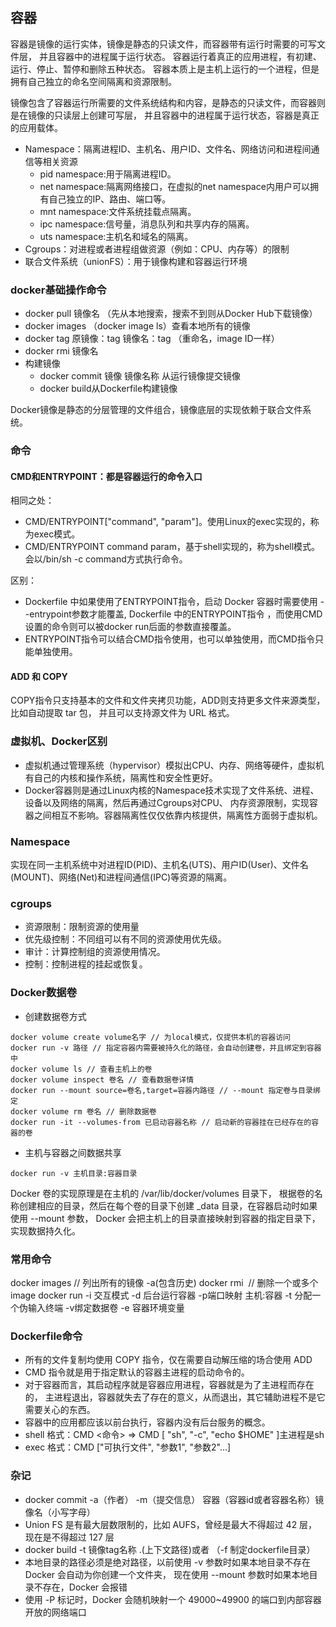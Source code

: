 ## 容器

容器是镜像的运行实体，镜像是静态的只读文件，而容器带有运行时需要的可写文件层，
并且容器中的进程属于运行状态。 容器运行着真正的应用进程，有初建、运行、停止、暂停和删除五种状态。
容器本质上是主机上运行的一个进程，但是拥有自己独立的命名空间隔离和资源限制。

镜像包含了容器运行所需要的文件系统结构和内容，是静态的只读文件，而容器则是在镜像的只读层上创建可写层，
并且容器中的进程属于运行状态，容器是真正的应用载体。

* Namespace：隔离进程ID、主机名、用户ID、文件名、网络访问和进程间通信等相关资源
    - pid namespace:用于隔离进程ID。
    - net namespace:隔离网络接口，在虚拟的net namespace内用户可以拥有自己独立的IP、路由、端口等。
    - mnt namespace:文件系统挂载点隔离。
    - ipc namespace:信号量，消息队列和共享内存的隔离。
    - uts namespace:主机名和域名的隔离。
* Cgroups：对进程或者进程组做资源（例如：CPU、内存等）的限制
* 联合文件系统（unionFS）：用于镜像构建和容器运行环境

### docker基础操作命令

* docker pull 镜像名 （先从本地搜索，搜索不到则从Docker Hub下载镜像）
* docker images （docker image ls）查看本地所有的镜像
* docker tag 原镜像：tag 镜像名：tag （重命名，image ID一样）
* docker rmi 镜像名
* 构建镜像
    - docker commit 镜像 镜像名称 从运行镜像提交镜像
    - docker build从Dockerfile构建镜像

Docker镜像是静态的分层管理的文件组合，镜像底层的实现依赖于联合文件系统。

### 命令

#### CMD和ENTRYPOINT：都是容器运行的命令入口

相同之处：

- CMD/ENTRYPOINT["command", "param"]。使用Linux的exec实现的，称为exec模式。
- CMD/ENTRYPOINT command param，基于shell实现的，称为shell模式。会以/bin/sh -c command方式执行命令。

区别：

- Dockerfile 中如果使用了ENTRYPOINT指令，启动 Docker 容器时需要使用 --entrypoint参数才能覆盖,
  Dockerfile 中的ENTRYPOINT指令 ，而使用CMD设置的命令则可以被docker run后面的参数直接覆盖。
- ENTRYPOINT指令可以结合CMD指令使用，也可以单独使用，而CMD指令只能单独使用。

#### ADD 和 COPY

COPY指令只支持基本的文件和文件夹拷贝功能，ADD则支持更多文件来源类型，比如自动提取 tar 包，
并且可以支持源文件为 URL 格式。

### 虚拟机、Docker区别

- 虚拟机通过管理系统（hypervisor）模拟出CPU、内存、网络等硬件，虚拟机有自己的内核和操作系统，隔离性和安全性更好。
- Docker容器则是通过Linux内核的Namespace技术实现了文件系统、进程、设备以及网络的隔离，然后再通过Cgroups对CPU、
  内存资源限制，实现容器之间相互不影响。容器隔离性仅仅依靠内核提供，隔离性方面弱于虚拟机。

### Namespace

实现在同一主机系统中对进程ID(PID)、主机名(UTS)、用户ID(User)、文件名(MOUNT)、网络(Net)和进程间通信(IPC)等资源的隔离。

### cgroups

- 资源限制：限制资源的使用量
- 优先级控制：不同组可以有不同的资源使用优先级。
- 审计：计算控制组的资源使用情况。
- 控制：控制进程的挂起或恢复。

### Docker数据卷

- 创建数据卷方式

```
docker volume create volume名字 // 为local模式，仅提供本机的容器访问
docker run -v 路径 // 指定容器内需要被持久化的路径，会自动创建卷，并且绑定到容器中
docker volume ls // 查看主机上的卷
docker volume inspect 卷名 // 查看数据卷详情
docker run --mount source=卷名,target=容器内路径 // --mount 指定卷与目录绑定
docker volume rm 卷名 // 删除数据卷
docker run -it --volumes-from 已启动容器名称 // 启动新的容器挂在已经存在的容器的卷
```

- 主机与容器之间数据共享

```
docker run -v 主机目录:容器目录
```

Docker 卷的实现原理是在主机的 /var/lib/docker/volumes 目录下，
根据卷的名称创建相应的目录，然后在每个卷的目录下创建 _data 目录，在容器启动时如果使用 --mount 参数，
Docker 会把主机上的目录直接映射到容器的指定目录下，实现数据持久化。

### 常用命令

docker images // 列出所有的镜像 -a(包含历史)
docker rmi <image ID> // 删除一个或多个image
docker run -i 交互模式 -d 后台运行容器 -p端口映射 主机:容器 -t 分配一个伪输入终端 -v绑定数据卷 -e 容器环境变量

### Dockerfile命令

* 所有的文件复制均使用 COPY 指令，仅在需要自动解压缩的场合使用 ADD
* CMD 指令就是用于指定默认的容器主进程的启动命令的。
* 对于容器而言，其启动程序就是容器应用进程，容器就是为了主进程而存在的，
  主进程退出，容器就失去了存在的意义，从而退出，其它辅助进程不是它需要关心的东西。
* 容器中的应用都应该以前台执行，容器内没有后台服务的概念。
* shell 格式：CMD <命令> => CMD [ "sh", "-c", "echo $HOME" ]主进程是sh
* exec 格式：CMD ["可执行文件", "参数1", "参数2"...]

### 杂记

* docker commit -a（作者） -m（提交信息） 容器（容器id或者容器名称）镜像名（小写字母）
* Union FS 是有最大层数限制的，比如 AUFS，曾经是最大不得超过 42 层，现在是不得超过 127 层
* docker build -t 镜像tag名称 .(上下文路径)或者 （-f 制定dockerfile目录）
* 本地目录的路径必须是绝对路径，以前使用 -v 参数时如果本地目录不存在 Docker 会自动为你创建一个文件夹，
  现在使用 --mount 参数时如果本地目录不存在，Docker 会报错
* 使用 -P 标记时，Docker 会随机映射一个 49000~49900 的端口到内部容器开放的网络端口
